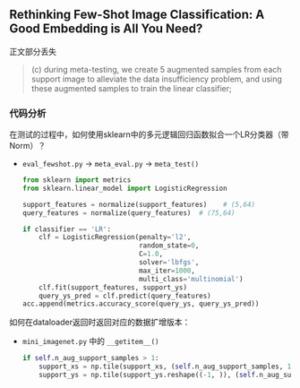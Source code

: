## Rethinking Few-Shot Image Classification: A Good Embedding is All You Need?



正文部分丢失

> (c) during meta-testing, we create 5 augmented samples from each support image to alleviate the data insufficiency problem, and using these augmented samples to train the linear classifier;

### 代码分析

在测试的过程中，如何使用sklearn中的多元逻辑回归函数拟合一个LR分类器（带Norm）？

- `eval_fewshot.py` -> `meta_eval.py` -> `meta_test()`

  ```python
  from sklearn import metrics
  from sklearn.linear_model import LogisticRegression
  
  support_features = normalize(support_features)    # (5,64)
  query_features = normalize(query_features)  # (75,64)
  
  if classifier == 'LR':
      clf = LogisticRegression(penalty='l2',
                               random_state=0,
                               C=1.0,
                               solver='lbfgs',
                               max_iter=1000,
                               multi_class='multinomial')
      clf.fit(support_features, support_ys)
      query_ys_pred = clf.predict(query_features)
  acc.append(metrics.accuracy_score(query_ys, query_ys_pred))
  ```
  

如何在dataloader返回时返回对应的数据扩增版本：

- `mini_imagenet.py` 中的 `__getitem__()`

  ```python
  if self.n_aug_support_samples > 1:
      support_xs = np.tile(support_xs, (self.n_aug_support_samples, 1, 1, 1))
      support_ys = np.tile(support_ys.reshape((-1, )), (self.n_aug_support_samples))
  ```

  